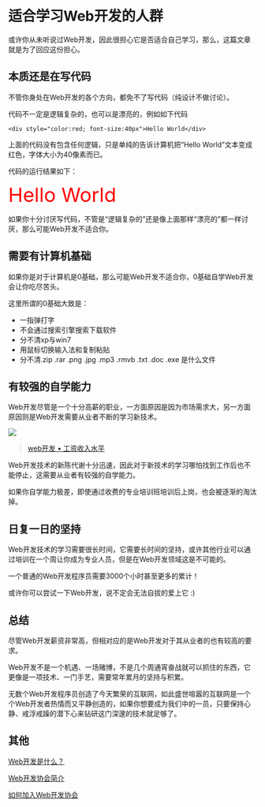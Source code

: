 # 适合学习Web开发的人群

或许你从未听说过Web开发，因此很担心它是否适合自己学习，那么，这篇文章就是为了回应这份担心。

## 本质还是在写代码

不管你身处在Web开发的各个方向，都免不了写代码（纯设计不做讨论）。

代码不一定是逻辑复杂的，也可以是漂亮的，例如如下代码

    <div style="color:red; font-size:40px">Hello World</div>

上面的代码没有包含任何逻辑，只是单纯的告诉计算机把“Hello World”文本变成红色，字体大小为40像素而已。

代码的运行结果如下：

<div style="color:red;font-size:40px">Hello World</div>

如果你十分讨厌写代码，不管是“逻辑复杂的”还是像上面那样“漂亮的”都一样讨厌，那么可能Web开发不适合你。

## 需要有计算机基础

如果你是对于计算机是0基础，那么可能Web开发不适合你，0基础自学Web开发会让你吃尽苦头。

这里所谓的0基础大致是：

- 一指弹打字
- 不会通过搜索引擎搜索下载软件
- 分不清xp与win7
- 用鼠标切换输入法和复制粘贴
- 分不清.zip .rar .png .jpg .mp3 .rmvb .txt .doc .exe 是什么文件

## 有较强的自学能力

Web开发尽管是一个十分高薪的职业，一方面原因是因为市场需求大，另一方面原因则是Web开发需要从业者不断的学习新技术。

![](/image/md-johui-web.png)

> [web开发 • 工资收入水平](http://www.jobui.com/salary/?jobKw1=web%E5%BC%80%E5%8F%91&cityKw1=%E5%85%A8%E5%9B%BD)

Web开发技术的新陈代谢十分迅速，因此对于新技术的学习哪怕找到工作后也不能停止，这需要从业者有较强的自学能力。

如果你自学能力极差，即使通过收费的专业培训班培训后上岗，也会被逐渐的淘汰掉。

## 日复一日的坚持

Web开发技术的学习需要很长时间，它需要长时间的坚持，或许其他行业可以通过培训在一个周让你成为专业人员，但是在Web开发领域这是不可能的。

一个普通的Web开发程序员需要3000个小时甚至更多的累计！

或许你可以尝试一下Web开发，说不定会无法自拔的爱上它 :)


## 总结

尽管Web开发薪资非常高，但相对应的是Web开发对于其从业者的也有较高的要求。

Web开发不是一个机遇、一场赌博，不是几个周通宵奋战就可以抓住的东西，它更像是一项技术、一门手艺，需要常年累月的坚持与积累。

无数个Web开发程序员创造了今天繁荣的互联网，如此盛世喧嚣的互联网是一个个Web开发者热情而又平静创造的，如果你想要成为我们中的一员，只要保持心静、戒浮戒躁的潜下心来钻研这门深邃的技术就足够了。

## 其他

[Web开发是什么？](/web/rightforme)

[Web开发协会简介](/about/brief)

[如何加入Web开发协会](/about/joinus)



